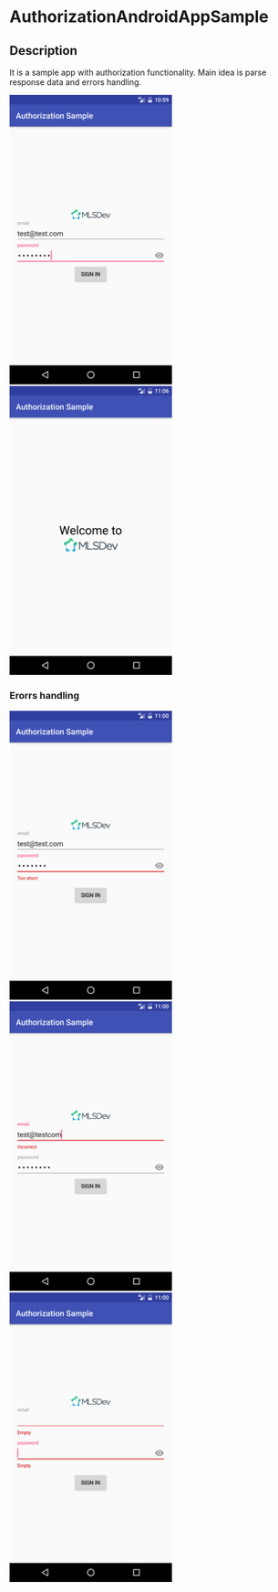 # AuthorizationAndroidAppSample

## Description
It is a sample app with authorization functionality. Main idea is parse response data and errors handling.

<img src="/screenshots/1.png" width="285">
<img src="/screenshots/2.png" width="285">

### Erorrs handling
<img src="/screenshots/3.png" width="285">
<img src="/screenshots/4.png" width="285">
<img src="/screenshots/5.png" width="285">
